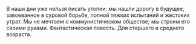 <!--2016-12-21 21:09:38-->
В наши дни уже нельзя писать утопии: мы нашли дорогу в будущее, завоеванное в суровой борьбе, полной тяжких испытаний и жестоких утрат. Мы не мечтаем о коммунистическом обществе; мы строим его своими руками.
Фантастическая повесть.
Для старшего и среднего возраста.